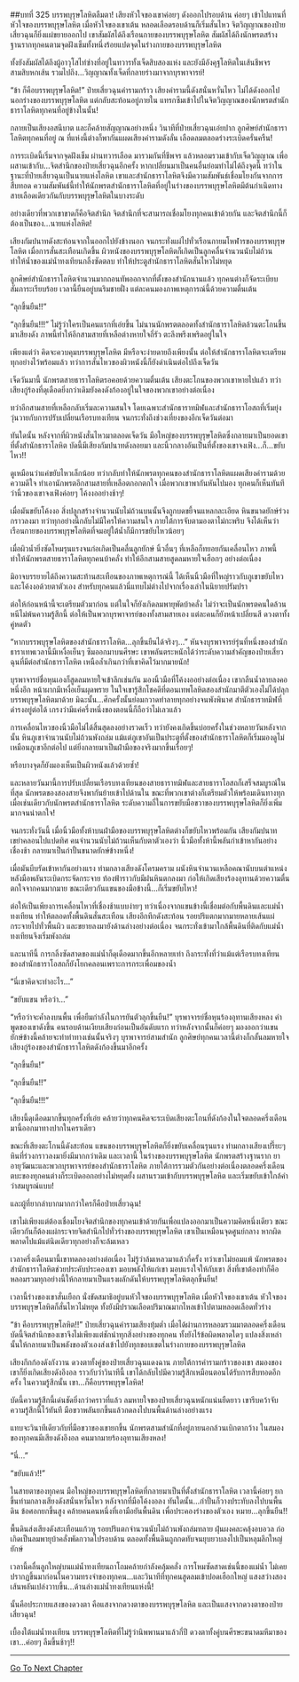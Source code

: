 ##บทที่ 325 บรรพบุรุษโลหิตลืมตา!
เสียงหัวใจของเขาค่อยๆ ดังออกไปรอบด้าน ค่อยๆ เข้าไปแทนที่หัวใจของบรรพบุรุษโลหิต เมื่อหัวใจของเขาเต้น หลอดเลือดรอบด้านก็เริ่มสั่นไหว จิตวิญญาณของป๋ายเสี่ยวฉุนก็ยิ่งแผ่ขยายออกไป เขาสัมผัสได้ถึงเรือนกายของบรรพบุรุษโลหิต สัมผัสได้ถึงนักพรตสร้างฐานรากทุกคนตามจุดฝังเข็มทั้งหนึ่งร้อยแปดจุดในร่างกายของบรรพบุรุษโลหิต

ทั้งยังสัมผัสได้ถึงผู้อาวุโสไท่ซ่างที่อยู่ในทวารทั้งเจ็ดสิบสองแห่ง และยังมีอังคุฐโลหิตในเส้นชีพจรสามสิบหกเส้น รวมไปถึง...วิญญาณทั้งเจ็ดที่กลายร่างมาจากบุรพาจารย์!

“ข้า ก็คือบรรพบุรุษโลหิต!” ป๋ายเสี่ยวฉุนคำรามกร้าว เสียงคำรามนี้ดังสนั่นหวั่นไหว ไม่ได้ดังออกไปนอกร่างของบรรพบุรุษโลหิต แต่กลับสะท้อนอยู่ภายใน แทรกซึมเข้าไปในจิตวิญญาณของนักพรตสำนักธาราโลหิตทุกคนที่อยู่ข้างในนั้น!

กลายเป็นเสียงอสนีบาต และก็คล้ายสัญญาณอย่างหนึ่ง วินาทีที่ป๋ายเสี่ยวฉุนเอ่ยปาก ลูกศิษย์สำนักธาราโลหิตทุกคนที่อยู่ ณ ที่แห่งนี้ต่างก็พากันแผดเสียงคำรามดังลั่น เลือดลมตลอดร่างระเบิดครั่นครืน!

การระเบิดนี้เริ่มจากจุดฝังเข็ม ผ่านทวารเลือด มารวมกันที่ชีพจร แล้วหลอมรวมเข้ากับเจ็ดวิญญาณ เพื่อผสานเข้ากับ...จิตสำนึกของป๋ายเสี่ยวฉุนอีกครั้ง หากเปลี่ยนมาเป็นคนอื่นย่อมทำไม่ได้ถึงจุดนี้ ทว่าในฐานะที่ป๋ายเสี่ยวฉุนเป็นนายแห่งโลหิต เขาและสำนักธาราโลหิตจึงมีความสัมพันธ์เชื่อมโยงกันจากการสืบทอด ความสัมพันธ์นี้ทำให้นักพรตสำนักธาราโลหิตที่อยู่ในร่างของบรรพบุรุษโลหิตมีต้นกำเนิดทางสายเลือดเดียวกันกับบรรพบุรุษโลหิตในบางระดับ

อย่างเดียวที่พวกเขาขาดก็คือจิตสำนึก จิตสำนึกที่จะสามารถเชื่อมโยงทุกคนเข้าด้วยกัน และจิตสำนึกนี้ก็ต้องเป็นของ...นายแห่งโลหิต!

เสียงกัมปนาทดังสะท้อนจากในออกไปยังข้างนอก จนกระทั่งแผ่ไปทั่วเรือนกายมโหฬารของบรรพบุรุษโลหิต เมื่อการสั่นสะเทือนเกิดขึ้น ผิวหนังของบรรพบุรุษโลหิตก็เกิดเป็นลูกคลื่นจำนวนนับไม่ถ้วน ทำให้น้ำของแม่น้ำทงเทียนกลิ้งซัดตลบ ทำให้ประตูสำนักธาราโลหิตสั่นไหวไม่หยุด

ลูกศิษย์สำนักธาราโลหิตจำนวนมากถอนทัพออกจากที่ตั้งของสำนักนานแล้ว ทุกคนต่างก็จัดระเบียบสัมภาระเรียบร้อย เวลานี้ยืนอยู่บนริมชายฝั่ง แต่ละคนมองภาพเหตุการณ์นี้ด้วยความตื่นเต้น

“ลุกขึ้นยืน!!”

“ลุกขึ้นยืน!!!” ไม่รู้ว่าใครเป็นคนแรกที่เอ่ยขึ้น ไม่นานนักพรตตลอดทั้งสำนักธาราโลหิตล้วนตะโกนขึ้นมาเสียงดัง ภาพนี้ทำให้อีกสามสายที่เหลือต่างหายใจถี่รัว ตะลึงพรึงเพริดอยู่ในใจ

เพียงแต่ว่า คิดจะควบคุมบรรพบุรุษโลหิต มีหรือจะง่ายดายถึงเพียงนั้น ต่อให้สำนักธาราโลหิตจะเตรียมทุกอย่างไว้พร้อมแล้ว ทว่าการสั่นไหวของผิวหนังนี้ก็ยังดำเนินต่อไปถึงเจ็ดวัน

เจ็ดวันมานี้ นักพรตสายธาราโลหิตรอคอยด้วยความตื่นเต้น เสียงตะโกนของพวกเขาหายไปแล้ว ทว่าเสียงกู่ร้องที่ดุเดือดยิ่งกว่าเดิมยังคงดังก้องอยู่ในใจของพวกเขาอย่างต่อเนื่อง

ทว่าอีกสามสายที่เหลือกลับเริ่มละความสนใจ โดยเฉพาะสำนักธาราทมิฬและสำนักธาราโอสถที่เริ่มยุ่งวุ่นวายกับการปรับเปลี่ยนเรือรบทงเทียน จนกระทั่งถึงช่วงเที่ยงของอีกเจ็ดวันต่อมา

ทันใดนั้น หลังจากที่ผิวหนังสั่นไหวมาตลอดเจ็ดวัน มือใหญ่ของบรรพบุรุษโลหิตซึ่งกลายมาเป็นยอดเขาที่ตั้งสำนักธาราโลหิต บัดนี้มีเสียงกัมปนาทดังลอยมา และนิ้วกลางอันเป็นที่ตั้งของเขาจงเฟิง...ก็...ขยับไหว!!

ดูเหมือนว่าแค่ขยับไหวเล็กน้อย ทว่ากลับทำให้นักพรตทุกคนของสำนักธาราโลหิตแผดเสียงคำรามด้วยความดีใจ ทำเอานักพรตอีกสามสายที่เหลือตกอกตกใจ เมื่อพวกเขาพากันหันไปมอง ทุกคนก็เห็นทันทีว่านิ้วของเขาจงเฟิงค่อยๆ โค้งงออย่างช้าๆ!

เมื่อมันขยับโค้งงอ สิ่งปลูกสร้างจำนวนนับไม่ถ้วนบนนั้นจึงถูกบดขยี้จนแหลกละเอียด หินขนาดยักษ์ร่วงกราวลงมา ทว่าทุกอย่างนี้กลับไม่มีใครให้ความสนใจ ภายใต้การจับตามองตาไม่กะพริบ จึงได้เห็นว่าเรือนกายของบรรพบุรุษโลหิตที่จมอยู่ใต้น้ำก็มีการขยับไหวน้อยๆ

เมื่อผิวน้ำยิ่งซัดโหมรุนแรงจนก่อเกิดเป็นคลื่นลูกยักษ์ นิ้วอื่นๆ ที่เหลือก็ทยอยกันเคลื่อนไหว ภาพนี้ทำให้นักพรตสายธาราโลหิตทุกคนบ้าคลั่ง ทำให้อีกสามสายสูดลมหายใจเฮือกๆ อย่างต่อเนื่อง

มิอาจบรรยายได้ถึงความสะท้านสะเทือนของภาพเหตุการณ์นี้ ได้เห็นนิ้วมือที่ใหญ่ราวกับภูเขาขยับไหวและโค้งงอด้วยตาตัวเอง สำหรับทุกคนแล้วนี่แทบไม่ต่างไปจากเรื่องเล่าในนิยายปรัมปรา

ต่อให้ก่อนหน้านี้จะเตรียมตัวมาก่อน แต่ในใจก็ยังเกิดลมพายุพัดบ้าคลั่ง ไม่ว่าจะเป็นนักพรตคนใดล้วนหนีไม่พ้นความรู้สึกนี้ ต่อให้เป็นพวกบุรพาจารย์ของทั้งสามสายเอง แต่ละคนก็ยังหน้าเปลี่ยนสี ดวงตาทั้งคู่หดตัว

“หากบรรพบุรุษโลหิตของสำนักธาราโลหิต...ลุกขึ้นยืนได้จริงๆ...” หันจงบุรพาจารย์รุ่นที่หนึ่งของสำนักธาราเทพเวลานี้มีเหงื่อเย็นๆ ซึมออกมาบนศีรษะ เขาพลันตระหนักได้ว่าระดับความสำคัญของป๋ายเสี่ยวฉุนที่มีต่อสำนักธาราโลหิต เหนือล้ำเกินกว่าที่เขาคิดไว้มากมายนัก!

บุรพาจารย์ชื่อหุนเองก็สูดลมหายใจเข้าลึกเช่นกัน มองนิ้วมือที่โค้งงออย่างต่อเนื่อง เขากลืนน้ำลายลงคอหนึ่งอึก หน้าผากมีเหงื่อเย็นผุดพราย ในใจเขารู้สึกโชคดีที่ตอนเทพโลหิตสองสำนักมาตีตัวเองไม่ได้ปลุกบรรพบุรุษโลหิตมาด้วย มิฉะนั้น...ศึกครั้งนั้นย่อมกวาดทำลายทุกอย่างจนพังพินาศ สำนักธาราทมิฬที่ดำรงอยู่ต่อได้ เกรงว่ามีแค่ครึ่งหนึ่งของตอนนี้ก็ถือว่าไม่เลวแล้ว

การเคลื่อนไหวของนิ้วมือไม่ได้สิ้นสุดลงอย่างรวดเร็ว ทว่ายังคงเกิดขึ้นบ่อยครั้งในช่วงหลายวันหลังจากนั้น หินภูเขาจำนวนนับไม่ถ้วนพังถล่ม แม้แต่ภูเขาอันเป็นประตูที่ตั้งของสำนักธาราโลหิตก็เริ่มมองดูไม่เหมือนภูเขาอีกต่อไป แต่ยิ่งกลายมาเป็นฝ่ามือของจริงมากขึ้นเรื่อยๆ!

หรือบางจุดก็ยังมองเห็นเป็นผิวหนังแล้วด้วยซ้ำ!

และหลายวันมานี้การปรับเปลี่ยนเรือรบทงเทียนของสายธาราทมิฬและสายธาราโอสถก็เสร็จสมบูรณ์ในที่สุด นักพรตของสองสายจึงพากันย้ายเข้าไปด้านใน ขณะที่พวกเขาต่างก็เตรียมตัวให้พร้อมเดินทางทุกเมื่อเช่นเดียวกับนักพรตสำนักธาราโลหิต ระดับความถี่ในการขยับมือขวาของบรรพบุรุษโลหิตก็ยิ่งเพิ่มมากจนน่าตกใจ!

จนกระทั่งวันนี้ เมื่อนิ้วมือทั้งห้าบนฝ่ามือของบรรพบุรุษโลหิตต่างก็ขยับไหวพร้อมกัน เสียงกัมปนาทเขย่าคลอนไปแปดทิศ คนจำนวนนับไม่ถ้วนเห็นกับตาตัวเองว่า นิ้วมือทั้งห้านี้พลันกำเข้าหากันอย่างเชื่องช้า กลายมาเป็นกำปั้นขนาดยักษ์ข้างหนึ่ง!

เมื่อมันบีบรัดเข้าหากันอย่างแรง ท่ามกลางเสียงดังโครมคราม ผนังหินจำนวนเหลือคณานับบนตำแหน่งหลังมือพลันระเบิดกระจัดกระจาย ท้องฟ้าราวกับมีฝนหินตกลงมา ก่อให้เกิดเสียงร้องอุทานด้วยความตื่นตกใจจากคนมากมาย ขณะเดียวกันแขนของมือข้างนี้...ก็เริ่มขยับไหว!

ต่อให้เป็นเพียงการเคลื่อนไหวที่เชื่องช้าแบบง่ายๆ ทว่าเนื่องจากแขนข้างนี้เชื่อมต่อกับพื้นดินและแม่น้ำทงเทียน ทำให้ตลอดทั้งพื้นดินสั่นสะเทือน เสียงอึกทึกดังสะท้อน รอยปริแตกมากมายหลายเส้นแผ่กระจายไปทั่วพื้นผิว และขยายลงมายังด้านล่างอย่างต่อเนื่อง จนกระทั่งเข้ามาใกล้พื้นดินที่ติดกับแม่น้ำทงเทียนจึงเริ่มพังถล่ม

และนาทีนี้ การกลิ้งซัดสาดของแม่น้ำก็ดุเดือดมากขึ้นอีกหลายเท่า ถึงกระทั่งที่ว่าแม้แต่เรือรบทงเทียนของสำนักธาราโอสถก็ยังโยกคลอนเพราะการกระเพื่อมของน้ำ

“นี่เขาคิดจะทำอะไร...”

“ขยับแขน หรือว่า...”

“หรือว่าจะค้ำลงบนพื้น เพื่อยืมกำลังในการยันตัวลุกขึ้นยืน!” บุรพาจารย์ชื่อหุนร้องอุทานเสียงหลง คำพูดของเขาดังขึ้น คนรอบด้านเงียบเสียงก่อนเป็นอันดับแรก ทว่าหลังจากนั้นก็ค่อยๆ มองออกว่าแขนยักษ์ข้างนี้คล้ายจะทำท่าทางเช่นนั้นจริงๆ บุรพาจารย์สามสำนัก ลูกศิษย์ทุกคนเวลานี้ต่างก็กลั้นลมหายใจ เสียงกู่ร้องของสำนักธาราโลหิตดังก้องขึ้นมาอีกครั้ง

“ลุกขึ้นยืน!”

“ลุกขึ้นยืน!!”

“ลุกขึ้นยืน!!!”

เสียงนี้ดุเดือดมากขึ้นทุกครั้งที่เอ่ย คล้ายว่าทุกคนคิดจะระเบิดเสียงตะโกนที่ดังก้องในใจตลอดครึ่งเดือนมานี้ออกมาทางปากในคราเดียว

ขณะที่เสียงตะโกนนี้ดังสะท้อน แขนของบรรพบุรุษโลหิตก็ยิ่งขยับเคลื่อนรุนแรง ท่ามกลางเสียงเปรี๊ยะๆ หินที่ร่วงกราวลงมายิ่งมีมากกว่าเดิม และเวลานี้ ในร่างของบรรพบุรุษโลหิต นักพรตสร้างฐานราก ยาอายุวัฒนะและพวกบุรพาจารย์ของสำนักธาราโลหิต ภายใต้การรวมตัวกันอย่างต่อเนื่องตลอดครึ่งเดือน ตบะของทุกคนต่างก็ระเบิดออกอย่างไม่หยุดยั้ง ผสานรวมเข้ากับบรรพบุรุษโลหิต และเริ่มขยับเข้าใกล้คำว่าสมบูรณ์แบบ!

และผู้ที่ยากลำบากมากกว่าใครก็คือป๋ายเสี่ยวฉุน!

เขาไม่เพียงแต่ต้องเชื่อมโยงจิตสำนึกของทุกคนเข้าด้วยกันเพื่อแปลงออกมาเป็นความคิดหนึ่งเดียว ขณะเดียวกันก็ต้องแผ่กระจายจิตสำนึกไปทั่วร่างของบรรพบุรุษโลหิต เขาเป็นเหมือนจุดศูนย์กลาง หากผิดพลาดไปแม้แต่นิดเดียวทุกอย่างก็จะล้มเหลว

เวลาครึ่งเดือนมานี้เขาทดลองอย่างต่อเนื่อง ไม่รู้ว่าล้มเหลวมาแล้วกี่ครั้ง ทว่าเขาไม่ยอมแพ้ นักพรตของสำนักธาราโลหิตช่วยประคับประคองเขา มอบพลังให้แก่เขา มอบแรงใจให้กับเขา สิ่งที่เขาต้องทำก็คือหลอมรวมทุกอย่างนี้ให้กลายมาเป็นแรงผลักดันให้บรรพบุรุษโลหิตลุกขึ้นยืน!

เวลานี้ร่างของเขาสั่นเยือก นั่งขัดสมาธิอยู่บนหัวใจของบรรพบุรุษโลหิต เมื่อหัวใจของเขาเต้น หัวใจของบรรพบุรุษโลหิตก็สั่นไหวไม่หยุด ทั้งยังมีปราณเลือดปริมาณมากไหลเข้าไปตามหลอดเลือดทั่วร่าง

“ข้า คือบรรพบุรุษโลหิต!!” ป๋ายเสี่ยวฉุนคำรามเสียงทุ้มต่ำ เมื่อได้ผ่านการหลอมรวมมาตลอดครึ่งเดือน บัดนี้จิตสำนึกของเขาจึงไม่เพียงแต่ชักนำทุกสิ่งอย่างของทุกคน ทั้งยังไร้ข้อผิดพลาดใดๆ แปลงสิ่งเหล่านั้นให้กลายมาเป็นพลังของตัวเองส่งเข้าไปยังทุกขอบเขตในร่างกายของบรรพบุรุษโลหิต

เสียงกึกก้องดังกังวาน ดวงตาทั้งคู่ของป๋ายเสี่ยวฉุนแดงฉาน ภายใต้การคำรามกร้าวของเขา สมองของเขาก็ยิ่งเกิดเสียงดังอึงอล ราวกับว่าวินาทีนี้ เขาได้กลับไปมีความรู้สึกเหมือนตอนได้รับการสืบทอดอีกครั้ง ในความรู้สึกนั้น เขา...ก็คือบรรพบุรุษโลหิต!

บัดนี้ความรู้สึกนี้เด่นชัดยิ่งกว่าคราวที่แล้ว ลมหายใจของป๋ายเสี่ยวฉุนหนักแน่นยืดยาว เขารีบคว้าจับความรู้สึกนี้ไว้ทันที มือขวาพลันยกขึ้นแล้วกดลงไปบนพื้นด้านล่างอย่างแรง

แทบจะวินาทีเดียวกับที่มือขวาของเขายกขึ้น นักพรตสามสำนักที่อยู่ภายนอกล้วนเบิกตากว้าง ในสมองของทุกคนมีเสียงดังอึงอล คนมากมายร้องอุทานเสียงหลง!

“นี่...”

“ขยับแล้ว!!”

ในสายตาของทุกคน มือใหญ่ของบรรพบุรุษโลหิตที่กลายมาเป็นที่ตั้งสำนักธาราโลหิต เวลานี้ค่อยๆ ยกขึ้นท่ามกลางเสียงดังสนั่นหวั่นไหว หลังจากที่มือโค้งงอลง ทันใดนั้น...กำปั้นก็วางประทับลงไปบนพื้นดิน ข้อศอกยกขึ้นสูง คล้ายคนคนหนึ่งที่เอามือยันพื้นดิน เพื่อประคองร่างของตัวเอง หมาย...ลุกขึ้นยืน!!

พื้นดินส่งเสียงดังสะเทือนแก้วหู รอยปริแตกจำนวนนับไม่ถ้วนพังถล่มทลาย ฝุ่นผงคละคลุ้งอบอวล ก่อเกิดเป็นลมพายุบ้าคลั่งพัดกวาดไปรอบด้าน ตลอดทั้งพื้นดินถูกกดทับจนยุบยวบลงไปเป็นหลุมลึกใหญ่ยักษ์

เวลานี้คลื่นลูกใหญ่บนแม่น้ำทงเทียนถาโถมคล้ายกำลังคลุ้มคลั่ง การโหมซัดสาดเช่นนี้ของแม่น้ำ ไม่เคยปรากฏขึ้นมาก่อนในความทรงจำของทุกคน...และวินาทีที่ทุกคนสูดลมเข้าปอดเฮือกใหญ่ แสงสว่างสองเส้นพลันเปล่งวาบขึ้น...ด้านล่างแม่น้ำทงเทียนแห่งนี้!

นั้นคือประกายแสงของดวงตา คือแสงจากดวงตาของบรรพบุรุษโลหิต และเป็นแสงจากดวงตาของป๋ายเสี่ยวฉุน!

เบื้องใต้แม่น้ำทงเทียน บรรพบุรุษโลหิตที่ไม่รู้ว่านิพพานมาแล้วกี่ปี ดวงตาทั้งคู่บนศีรษะขนาดมหึมาของเขา...ค่อยๆ ลืมขึ้นช้าๆ!!


------


[Go To Next Chapter]( ./143.md)
